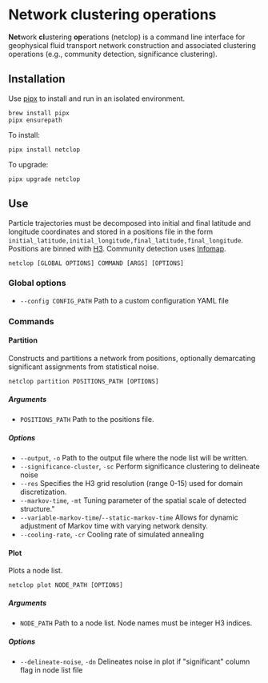# Network clustering operations
**Net**work **cl**ustering **op**erations (netclop) is a command line interface for geophysical fluid transport network construction and associated clustering operations (e.g., community detection, significance clustering).

## Installation
Use [pipx](https://github.com/pypa/pipx) to install and run in an isolated environment.
```
brew install pipx
pipx ensurepath
```

To install:
```
pipx install netclop
```

To upgrade:
```
pipx upgrade netclop
```

## Use
Particle trajectories must be decomposed into initial and final latitude and longitude coordinates and stored in a positions file in the form `initial_latitude,initial_longitude,final_latitude,final_longitude`. Positions are binned with [H3](https://github.com/uber/h3-py). Community detection uses [Infomap](https://github.com/mapequation/infomap).

```
netclop [GLOBAL OPTIONS] COMMAND [ARGS] [OPTIONS]
```

### Global options
* `--config CONFIG_PATH` Path to a custom configuration YAML file

### Commands

#### Partition
Constructs and partitions a network from positions, optionally demarcating significant assignments from statistical noise.

```
netclop partition POSITIONS_PATH [OPTIONS]
```

##### Arguments
* `POSITIONS_PATH` Path to the positions file.

##### Options
* `--output`, `-o` Path to the output file where the node list will be written.
* `--significance-cluster`, `-sc` Perform significance clustering to delineate noise
* `--res` Specifies the H3 grid resolution (range 0-15) used for domain discretization.
* `--markov-time`, `-mt` Tuning parameter of the spatial scale of detected structure."
* `--variable-markov-time`/`--static-markov-time` Allows for dynamic adjustment of Markov time with varying network density.
* `--cooling-rate`, `-cr` Cooling rate of simulated annealing

#### Plot
Plots a node list.

```
netclop plot NODE_PATH [OPTIONS]
```

##### Arguments
* `NODE_PATH` Path to a node list. Node names must be integer H3 indices.

##### Options
* `--delineate-noise`, `-dn` Delineates noise in plot if "significant" column flag in node list file